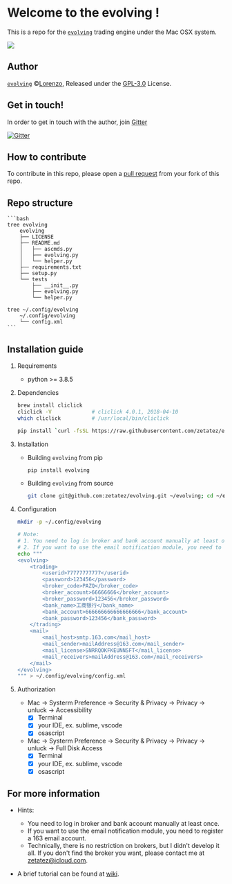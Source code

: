 # Welcome to the evolving !
This is a repo for the [`evolving`](https://github.com/zetatez/evolving) trading engine under the Mac OSX system.

<img src="http://latex.codecogs.com/gif.latex?S_T=S_0\int_Te^{r(t)}du"/>

## Author
[`evolving`](https://github.com/zetatez/evolving) ©[Lorenzo](https://github.com/zetatez), Released under the [GPL-3.0](./LICENSE) License.

## Get in touch!

In order to get in touch with the author, join [Gitter](https://badges.gitter.im/zetatez-evolving/evolving.svg)

[![Gitter](https://badges.gitter.im/zetatez-evolving/evolving.svg)](https://gitter.im/zetatez-evolving/evolving?utm_source=badge&utm_medium=badge&utm_campaign=pr-badge)

## How to contribute
To contribute in this repo, please open a [pull request](https://help.github.com/articles/using-pull-requests/#fork--pull) from your fork of this repo.

## Repo structure
    ```bash
    tree evolving
        evolving
        ├── LICENSE
        ├── README.md
        │   ├── ascmds.py
        │   ├── evolving.py
        │   └── helper.py
        ├── requirements.txt
        ├── setup.py
        └── tests
            ├── __init__.py
            ├── evolving.py
            └── helper.py

    tree ~/.config/evolving
        ~/.config/evolving
        └── config.xml
    ```

## Installation guide
1. Requirements
    - python >= 3.8.5

2. Dependencies
    ```bash
    brew install cliclick
    cliclick -V             # cliclick 4.0.1, 2018-04-10
    which cliclick          # /usr/local/bin/cliclick

    pip install `curl -fsSL https://raw.githubusercontent.com/zetatez/evolving/main/requirements.txt`
    ```

3. Installation
   - Building `evolving` from pip
       ```bash
       pip install evolving
       ```

   - Building `evolving` from source
       ```bash
       git clone git@github.com:zetatez/evolving.git ~/evolving; cd ~/evolving; python setup.py install; rm -rf ~/evolving
       ```

4. Configuration
    ```bash
    mkdir -p ~/.config/evolving

    # Note: 
    # 1. You need to log in broker and bank account manually at least once.
    # 2. If you want to use the email notification module, you need to register a 163 email account.
    echo """
    <evolving>
        <trading>
            <userid>77777777777</userid>
            <password>123456</password>
            <broker_code>PAZQ</broker_code>
            <broker_account>66666666</broker_account>
            <broker_password>123456</broker_password>
            <bank_name>工商银行</bank_name>
            <bank_account>666666666666666666</bank_account>
            <bank_password>123456</bank_password>
        </trading>
        <mail>
            <mail_host>smtp.163.com</mail_host>
            <mail_sender>mailAddress@163.com</mail_sender>
            <mail_license>SNRRQOKFKEUNNSFT</mail_license>
            <mail_receivers>mailAddress@163.com</mail_receivers>
        </mail>
    </evolving>
    """ > ~/.config/evolving/config.xml
    ```

5. Authorization
    - Mac -> Systerm Preference -> Security & Privacy -> Privacy -> unluck -> Accessibility
        - [x] Terminal
        - [x] your IDE, ex. sublime, vscode 
        - [x] osascript
    - Mac -> Systerm Preference -> Security & Privacy -> Privacy -> unluck -> Full Disk Access
        - [x] Terminal
        - [x] your IDE, ex. sublime, vscode 
        - [x] osascript

## For more information
- Hints:
    - You need to log in broker and bank account manually at least once.
    - If you want to use the email notification module, you need to register a 163 email account.
    - Technically, there is no restriction on brokers, but I didn't develop it all. If you don't find the broker you want, please contact me at zetatez@icloud.com.

- A brief tutorial can be found at [wiki](https://github.com/zetatez/evolving/wiki).

